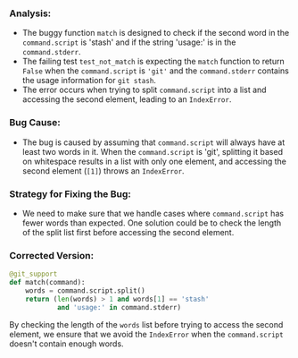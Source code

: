 ### Analysis:
- The buggy function `match` is designed to check if the second word in the `command.script` is 'stash' and if the string 'usage:' is in the `command.stderr`.
- The failing test `test_not_match` is expecting the `match` function to return `False` when the `command.script` is `'git'` and the `command.stderr` contains the usage information for `git stash`.
- The error occurs when trying to split `command.script` into a list and accessing the second element, leading to an `IndexError`.

### Bug Cause:
- The bug is caused by assuming that `command.script` will always have at least two words in it. When the `command.script` is 'git', splitting it based on whitespace results in a list with only one element, and accessing the second element (`[1]`) throws an `IndexError`.

### Strategy for Fixing the Bug:
- We need to make sure that we handle cases where `command.script` has fewer words than expected. One solution could be to check the length of the split list first before accessing the second element.

### Corrected Version:
```python
@git_support
def match(command):
    words = command.script.split()
    return (len(words) > 1 and words[1] == 'stash'
            and 'usage:' in command.stderr)
```

By checking the length of the `words` list before trying to access the second element, we ensure that we avoid the `IndexError` when the `command.script` doesn't contain enough words.